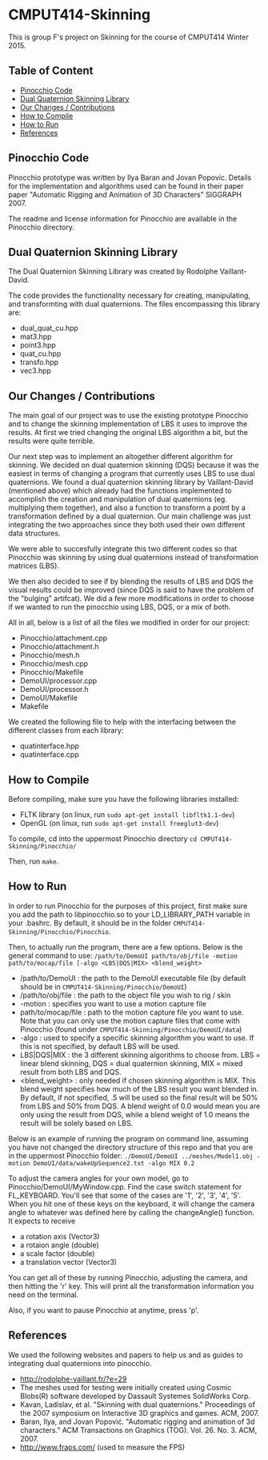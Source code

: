 # CMPUT414-Skinning

This is group F's project on Skinning for the course of CMPUT414 Winter 2015.

## Table of Content
* [Pinocchio Code](#pinocchio)
* [Dual Quaternion Skinning Library](#dqs)
* [Our Changes / Contributions ](#changes)
* [How to Compile](#compile)
* [How to Run](#run)
* [References](#references)


## <a name="pinocchio"></a> Pinocchio Code 

Pinocchio prototype was written by Ilya Baran and Jovan Popovic. Details for
the implementation and algorithms used can be found in their paper paper
"Automatic Rigging and Animation of 3D Characters" SIGGRAPH 2007.

The readme and license information for Pinocchio are available in the 
Pinocchio directory.

## <a name="dqs"></a> Dual Quaternion Skinning Library

The Dual Quaternion Skinning Library was created by Rodolphe Vaillant-David.

The code provides the functionality necessary for creating, manipulating, and
transformting with dual quaternions. The files encompassing this library are:
* dual_quat_cu.hpp
* mat3.hpp
* point3.hpp
* quat_cu.hpp
* transfo.hpp
* vec3.hpp 


## <a name="changes"></a>Our Changes / Contributions

The main goal of our project was to use the existing prototype Pinocchio and 
to change the skinning implementation of LBS it uses to improve the results.
At first we tried changing the original LBS algorithm a bit, but the results
were quite terrible. 

Our next step was to implement an altogether different algorithm for skinning.
We decided on dual quaternion skinning (DQS) because it was the easiest in terms of
changing a program that currently uses LBS to use dual quaternions. We found
a dual quaternion skinning library by Vaillant-David (mentioned above) which
already had the functions implemented to accomplish the creation and 
manipulation of dual quaternions (eg. multiplying them together), and also
a function to transform a point by a transformation defined by a dual 
quaternion. Our main challenge was just integrating the two approaches since
they both used their own different data structures.

We were able to succesfully integrate this two different codes so that 
Pinocchio was skinning by using dual quaternions instead of transformation
matrices (LBS). 

We then also decided to see if by blending the results of LBS and DQS the
visual results could be improved (since DQS is said to have the problem of
the "bulging" artifcat). We did a few more modifications in order to choose
if we wanted to run the pinocchio using LBS, DQS, or a mix of both.

All in all, below is a list of all the files we modified in order for our 
project:
* Pinocchio/attachment.cpp
* Pinocchio/attachment.h
* Pinocchio/mesh.h
* Pinocchio/mesh.cpp
* Pinocchio/Makefile
* DemoUI/processor.cpp
* DemoUI/processor.h
* DemoUI/Makefile
* Makefile

We created the following file to help with the interfacing between the 
different classes from each library:
* quatinterface.hpp
* quatinterface.cpp

## <a name="compile"></a> How to Compile

Before compiling, make sure you have the following libraries installed:
* FLTK library (on linux, run `sudo apt-get install libfltk1.1-dev`)
* OpenGL (on linux, run `sudo apt-get install freeglut3-dev`)

To compile, cd into the uppermost Pinocchio directory
`cd CMPUT414-Skinning/Pinocchio/`

Then, run `make`.

## <a name="run"></a>How to Run

In order to run Pinocchio for the purposes of this project, first make sure you add the path to libpinocchio.so to your
LD_LIBRARY_PATH variable in your .bashrc. By default, it should be in the folder `CMPUT414-Skinning/Pinocchio/Pinocchio`.

Then, to actually run the program, there are a few options. Below is the general command to use:
`/path/to/DemoUI path/to/obj/file -motion path/to/mocap/file [-algo <LBS|DQS|MIX> <blend_weight>`

* /path/to/DemoUI : the path to the DemoUI executable file (by default should be in `CMPUT414-Skinning/Pinocchio/DemoUI`)
* /path/to/obj/file : the path to the object file you wish to rig / skin
* -motion : specifies you want to use a motion capture file
* path/to/mocap/file : path to the motion capture file you want to use. Note that you can only use the motion capture files that come with Pinocchio (found under `CMPUT414-Skinning/Pinocchio/DemoUI/data`)
* -algo : used to specify a specific skinning algorithm you want to use. If this is not specified, by default LBS will be used.
* LBS|DQS|MIX : the 3 different skinning algorithms to choose from. LBS = linear blend skinning, DQS = dual quaternion skinning, MIX = mixed result from both LBS and DQS.
* <blend_weight> : only needed if chosen skinning algorithm is MIX. This blend weight specifies how much of the LBS result you want blended in. By default, if not specified, .5 will be used so the final result will be 50% from LBS and 50% from DQS. A blend weight of 0.0 would mean you are only using the result from DQS, while a blend weight of 1.0 means the result will be solely based on LBS.

Below is an example of running the program on command line, assuming you have not changed the directory structure of this repo and that you are in the uppermost Pinocchio folder:
`./DemoUI/DemoUI ../meshes/Model1.obj -motion DemoUI/data/wakeUpSequence2.txt -algo MIX 0.2`

To adjust the camera angles for your own model, go to Pinocchio/DemoUI/MyWindow.cpp. Find the case switch statement for FL_KEYBOARD. You'll see that some of the cases are '1', '2', '3', '4', '5'. When you hit one of these keys on the keyboard, it will change the camera angle to whatever was defined here by calling the changeAngle() function. It expects to receive 
* a rotation axis (Vector3)
* a rotaion angle (double)
* a scale factor (double)
* a translation vector (Vector3)

You can get all of these by running Pinocchio, adjusting the camera, and then hitting the 'r' key. This will print all the transformation information you need on the terminal.

Also, if you want to pause Pinocchio at anytime, press 'p'.


## <a name="references"></a>References

We used the following websites and papers to help us and as guides to 
integrating dual quaternions into pinocchio.
* http://rodolphe-vaillant.fr/?e=29
* The meshes used for testing were initially created using Cosmic Blobs(R) software developed by Dassault Systemes SolidWorks Corp.
* Kavan, Ladislav, et al. "Skinning with dual quaternions." Proceedings of the
  2007 symposium on Interactive 3D graphics and games. ACM, 2007.
* Baran, Ilya, and Jovan Popović. "Automatic rigging and animation of 3d
  characters." ACM Transactions on Graphics (TOG). Vol. 26. No. 3. ACM, 2007.
* http://www.fraps.com/ (used to measure the FPS)
